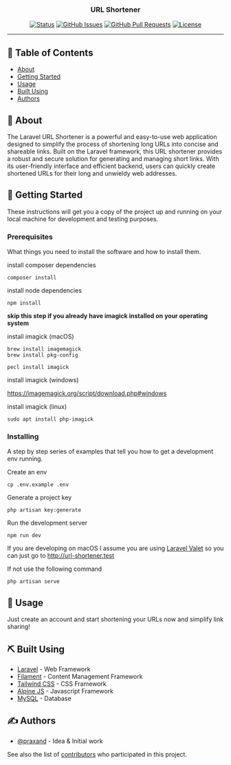 <h3 align="center">URL Shortener</h3>

<div align="center">

[![Status](https://img.shields.io/badge/status-active-success.svg)]()
[![GitHub Issues](https://img.shields.io/github/issues/praxand/url-shortener.svg)](https://github.com/praxand/url-shortener/issues)
[![GitHub Pull Requests](https://img.shields.io/github/issues-pr/praxand/url-shortener.svg)](https://github.com/praxand/url-shortener/pulls)
[![License](https://img.shields.io/badge/license-MIT-blue.svg)](/LICENSE)

</div>

---

## 📝 Table of Contents

-   [About](#about)
-   [Getting Started](#getting_started)
-   [Usage](#usage)
-   [Built Using](#built_using)
-   [Authors](#authors)

## 🧐 About <a name="about"></a>

The Laravel URL Shortener is a powerful and easy-to-use web application designed to simplify the process of shortening long URLs into concise and shareable links. Built on the Laravel framework, this URL shortener provides a robust and secure solution for generating and managing short links. With its user-friendly interface and efficient backend, users can quickly create shortened URLs for their long and unwieldy web addresses.

## 🏁 Getting Started <a name="getting_started"></a>

These instructions will get you a copy of the project up and running on your local machine for development and testing purposes.

### Prerequisites

What things you need to install the software and how to install them.

install composer dependencies
```
composer install
```

install node dependencies
```
npm install
```

**skip this step if you already have imagick installed on your operating system**

install imagick (macOS)
```
brew install imagemagick
brew install pkg-config

pecl install imagick
```

install imagick (windows)

https://imagemagick.org/script/download.php#windows

install imagick (linux)
```
sudo apt install php-imagick
```

### Installing

A step by step series of examples that tell you how to get a development env running.

Create an env
```
cp .env.example .env
```

Generate a project key
```
php artisan key:generate
```

Run the development server
```
npm run dev
```

If you are developing on macOS I assume you are using [Laravel Valet](https://laravel.com/docs/10.x/valet) so you can just go to http://url-shortener.test

If not use the following command
```
php artisan serve
```

## 🎈 Usage <a name="usage"></a>

Just create an account and start shortening your URLs now and simplify link sharing!

## ⛏️ Built Using <a name="built_using"></a>

-   [Laravel](https://laravel.com/) - Web Framework
-   [Filament](https://filamentphp.com/) - Content Management Framework
-   [Tailwind CSS](https://tailwindcss.com/) - CSS Framework
-   [Alpine JS](https://alpinejs.dev/) - Javascript Framework
-   [MySQL](https://www.mysql.com/) - Database

## ✍️ Authors <a name="authors"></a>

-   [@praxand](https://github.com/praxand) - Idea & Initial work

See also the list of [contributors](https://github.com/praxand/url-shortener/contributors) who participated in this project.

